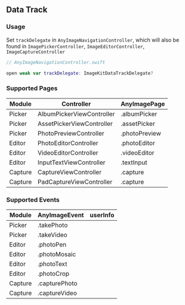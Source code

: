 ## Data Track

### Usage

Set `trackDelegate` in `AnyImageNavigationController`, which will also be found in `ImagePickerController`, `ImageEditorController`, `ImageCaptureController`

```swift
// AnyImageNavigationController.swift

open weak var trackDelegate: ImageKitDataTrackDelegate?
```

### Supported Pages

| Module | Controller | AnyImagePage |
| - | - | - |
| Picker | AlbumPickerViewController | .albumPicker |
| Picker | AssetPickerViewController | .assetPicker |
| Picker | PhotoPreviewController | .photoPreview |
| Editor | PhotoEditorController | .photoEditor |
| Editor | VideoEditorController | .videoEditor |
| Editor | InputTextViewController | .textInput |
| Capture | CaptureViewController | .capture |
| Capture | PadCaptureViewController | .capture |

### Supported Events

| Module | AnyImageEvent | userInfo |
| - | - | - |
| Picker | .takePhoto |  |
| Picker | .takeVideo |  |
| Editor | .photoPen |  |
| Editor | .photoMosaic |  |
| Editor | .photoText |  |
| Editor | .photoCrop |  |
| Capture | .capturePhoto |  |
| Capture | .captureVideo |  |